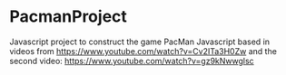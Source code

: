 # PacmanProject
Javascript project to construct the game PacMan
Javascript based in videos from
https://www.youtube.com/watch?v=Cv2ITa3H0Zw
and the second video: 
https://www.youtube.com/watch?v=gz9kNwwglsc
